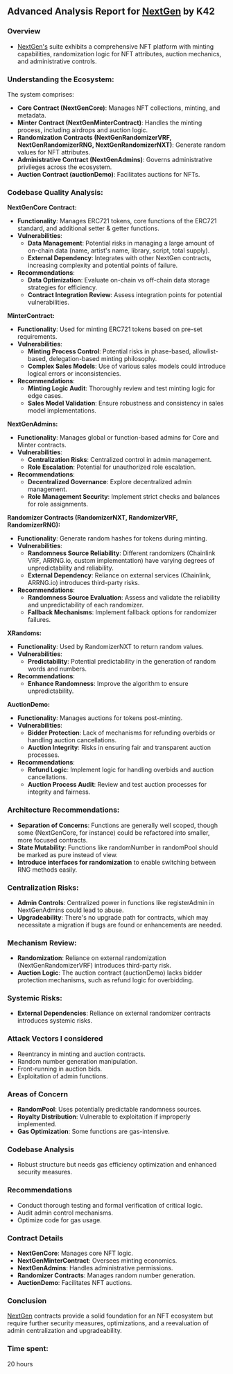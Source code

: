 ## Advanced Analysis Report for [NextGen](https://github.com/code-423n4/2023-10-nextgen) by K42

### Overview 
- [NextGen's](https://github.com/code-423n4/2023-10-nextgen) suite exhibits a comprehensive NFT platform with minting capabilities, randomization logic for NFT attributes, auction mechanics, and administrative controls.

### Understanding the Ecosystem:
The system comprises:

- **Core Contract (NextGenCore)**: Manages NFT collections, minting, and metadata.
- **Minter Contract (NextGenMinterContract)**: Handles the minting process, including airdrops and auction logic.
- **Randomization Contracts (NextGenRandomizerVRF, NextGenRandomizerRNG, NextGenRandomizerNXT)**: Generate random values for NFT attributes.
- **Administrative Contract (NextGenAdmins)**: Governs administrative privileges across the ecosystem.
- **Auction Contract (auctionDemo)**: Facilitates auctions for NFTs.

### Codebase Quality Analysis: 
**NextGenCore Contract:**
- **Functionality**: Manages ERC721 tokens, core functions of the ERC721 standard, and additional setter & getter functions.
- **Vulnerabilities**:
  - **Data Management**: Potential risks in managing a large amount of on-chain data (name, artist's name, library, script, total supply).
  - **External Dependency**: Integrates with other NextGen contracts, increasing complexity and potential points of failure.
- **Recommendations**:
  - **Data Optimization**: Evaluate on-chain vs off-chain data storage strategies for efficiency.
  - **Contract Integration Review**: Assess integration points for potential vulnerabilities.

**MinterContract:**
- **Functionality**: Used for minting ERC721 tokens based on pre-set requirements.
- **Vulnerabilities**:
  - **Minting Process Control**: Potential risks in phase-based, allowlist-based, delegation-based minting philosophy.
  - **Complex Sales Models**: Use of various sales models could introduce logical errors or inconsistencies.
- **Recommendations**:
  - **Minting Logic Audit**: Thoroughly review and test minting logic for edge cases.
  - **Sales Model Validation**: Ensure robustness and consistency in sales model implementations.

**NextGenAdmins:**
- **Functionality**: Manages global or function-based admins for Core and Minter contracts.
- **Vulnerabilities**:
  - **Centralization Risks**: Centralized control in admin management.
  - **Role Escalation**: Potential for unauthorized role escalation.
- **Recommendations**:
  - **Decentralized Governance**: Explore decentralized admin management.
  - **Role Management Security**: Implement strict checks and balances for role assignments.

**Randomizer Contracts (RandomizerNXT, RandomizerVRF, RandomizerRNG):**
- **Functionality**: Generate random hashes for tokens during minting.
- **Vulnerabilities**:
  - **Randomness Source Reliability**: Different randomizers (Chainlink VRF, ARRNG.io, custom implementation) have varying degrees of unpredictability and reliability.
  - **External Dependency**: Reliance on external services (Chainlink, ARRNG.io) introduces third-party risks.
- **Recommendations**:
  - **Randomness Source Evaluation**: Assess and validate the reliability and unpredictability of each randomizer.
  - **Fallback Mechanisms**: Implement fallback options for randomizer failures.

**XRandoms:**
- **Functionality**: Used by RandomizerNXT to return random values.
- **Vulnerabilities**:
  - **Predictability**: Potential predictability in the generation of random words and numbers.
- **Recommendations**:
  - **Enhance Randomness**: Improve the algorithm to ensure unpredictability.

**AuctionDemo:**
- **Functionality**: Manages auctions for tokens post-minting.
- **Vulnerabilities**:
  - **Bidder Protection**: Lack of mechanisms for refunding overbids or handling auction cancellations.
  - **Auction Integrity**: Risks in ensuring fair and transparent auction processes.
- **Recommendations**:
  - **Refund Logic**: Implement logic for handling overbids and auction cancellations.
  - **Auction Process Audit**: Review and test auction processes for integrity and fairness.

### Architecture Recommendations: 
- **Separation of Concerns**: Functions are generally well scoped, though some (NextGenCore, for instance) could be refactored into smaller, more focused contracts.
- **State Mutability**: Functions like randomNumber in randomPool should be marked as pure instead of view.
- **Introduce interfaces for randomization** to enable switching between RNG methods easily.

### Centralization Risks: 
- **Admin Controls**: Centralized power in functions like registerAdmin in NextGenAdmins could lead to abuse.
- **Upgradeability**: There's no upgrade path for contracts, which may necessitate a migration if bugs are found or enhancements are needed.

### Mechanism Review: 
- **Randomization**: Reliance on external randomization (NextGenRandomizerVRF) introduces third-party risk.
- **Auction Logic**: The auction contract (auctionDemo) lacks bidder protection mechanisms, such as refund logic for overbidding.

### Systemic Risks: 
- **External Dependencies**: Reliance on external randomizer contracts introduces systemic risks.

### Attack Vectors I considered
- Reentrancy in minting and auction contracts.
- Random number generation manipulation.
- Front-running in auction bids.
- Exploitation of admin functions.

### Areas of Concern
- **RandomPool**: Uses potentially predictable randomness sources.
- **Royalty Distribution**: Vulnerable to exploitation if improperly implemented.
- **Gas Optimization**: Some functions are gas-intensive.

### Codebase Analysis
- Robust structure but needs gas efficiency optimization and enhanced security measures.

### Recommendations
- Conduct thorough testing and formal verification of critical logic.
- Audit admin control mechanisms.
- Optimize code for gas usage.

### Contract Details
- **NextGenCore**: Manages core NFT logic.
- **NextGenMinterContract**: Oversees minting economics.
- **NextGenAdmins**: Handles administrative permissions.
- **Randomizer Contracts**: Manages random number generation.
- **AuctionDemo**: Facilitates NFT auctions.

### Conclusion
[NextGen](https://github.com/code-423n4/2023-10-nextgen) contracts provide a solid foundation for an NFT ecosystem but require further security measures, optimizations, and a reevaluation of admin centralization and upgradeability.

### Time spent:
20 hours